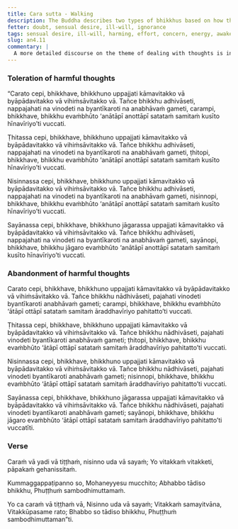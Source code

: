 ```yaml
---
title: Cara sutta - Walking
description: The Buddha describes two types of bhikkhus based on how they deal with thoughts of sensuality, ill-will, and harming while walking, standing, sitting, and lying down, and which one is capable of reaching the highest awakening.
fetter: doubt, sensual desire, ill-will, ignorance
tags: sensual desire, ill-will, harming, effort, concern, energy, awakening, an, an4, walking, standing, sitting, lying down, doubt
slug: an4.11
commentary: |
  A more detailed discourse on the theme of dealing with thoughts is in [MN 19](/mn19), and one on shaping of thoughts is in [MN 20](/mn20).
---
```


### Toleration of harmful thoughts

“Carato cepi, bhikkhave, bhikkhuno uppajjati kāmavitakko vā byāpādavitakko vā vihiṁsāvitakko vā. Tañce bhikkhu adhivāseti, nappajahati na vinodeti na byantīkaroti na anabhāvaṁ gameti, carampi, bhikkhave, bhikkhu evaṁbhūto ‘anātāpī anottāpī satataṁ samitaṁ kusīto hīnavīriyo’ti vuccati.

Ṭhitassa cepi, bhikkhave, bhikkhuno uppajjati kāmavitakko vā byāpādavitakko vā vihiṁsāvitakko vā. Tañce bhikkhu adhivāseti, nappajahati na vinodeti na byantīkaroti na anabhāvaṁ gameti, ṭhitopi, bhikkhave, bhikkhu evaṁbhūto ‘anātāpī anottāpī satataṁ samitaṁ kusīto hīnavīriyo’ti vuccati.

Nisinnassa cepi, bhikkhave, bhikkhuno uppajjati kāmavitakko vā byāpādavitakko vā vihiṁsāvitakko vā. Tañce bhikkhu adhivāseti, nappajahati na vinodeti na byantīkaroti na anabhāvaṁ gameti, nisinnopi, bhikkhave, bhikkhu evaṁbhūto ‘anātāpī anottāpī satataṁ samitaṁ kusīto hīnavīriyo’ti vuccati.

Sayānassa cepi, bhikkhave, bhikkhuno jāgarassa uppajjati kāmavitakko vā byāpādavitakko vā vihiṁsāvitakko vā. Tañce bhikkhu adhivāseti, nappajahati na vinodeti na byantīkaroti na anabhāvaṁ gameti, sayānopi, bhikkhave, bhikkhu jāgaro evaṁbhūto ‘anātāpī anottāpī satataṁ samitaṁ kusīto hīnavīriyo’ti vuccati.

### Abandonment of harmful thoughts

Carato cepi, bhikkhave, bhikkhuno uppajjati kāmavitakko vā byāpādavitakko vā vihiṁsāvitakko vā. Tañce bhikkhu nādhivāseti, pajahati vinodeti byantīkaroti anabhāvaṁ gameti; carampi, bhikkhave, bhikkhu evaṁbhūto ‘ātāpī ottāpī satataṁ samitaṁ āraddhavīriyo pahitatto’ti vuccati.

Ṭhitassa cepi, bhikkhave, bhikkhuno uppajjati kāmavitakko vā byāpādavitakko vā vihiṁsāvitakko vā. Tañce bhikkhu nādhivāseti, pajahati vinodeti byantīkaroti anabhāvaṁ gameti; ṭhitopi, bhikkhave, bhikkhu evaṁbhūto ‘ātāpī ottāpī satataṁ samitaṁ āraddhavīriyo pahitatto’ti vuccati.

Nisinnassa cepi, bhikkhave, bhikkhuno uppajjati kāmavitakko vā byāpādavitakko vā vihiṁsāvitakko vā. Tañce bhikkhu nādhivāseti, pajahati vinodeti byantīkaroti anabhāvaṁ gameti; nisinnopi, bhikkhave, bhikkhu evaṁbhūto ‘ātāpī ottāpī satataṁ samitaṁ āraddhavīriyo pahitatto’ti vuccati.

Sayānassa cepi, bhikkhave, bhikkhuno jāgarassa uppajjati kāmavitakko vā byāpādavitakko vā vihiṁsāvitakko vā. Tañce bhikkhu nādhivāseti, pajahati vinodeti byantīkaroti anabhāvaṁ gameti; sayānopi, bhikkhave, bhikkhu jāgaro evaṁbhūto ‘ātāpī ottāpī satataṁ samitaṁ āraddhavīriyo pahitatto’ti vuccatīti.

### Verse

Caraṁ vā yadi vā tiṭṭhaṁ,
nisinno uda vā sayaṁ;
Yo vitakkaṁ vitakketi,
pāpakaṁ gehanissitaṁ.

Kummaggappaṭipanno so,
Mohaneyyesu mucchito;
Abhabbo tādiso bhikkhu,
Phuṭṭhuṁ sambodhimuttamaṁ.

Yo ca caraṁ vā tiṭṭhaṁ vā,
Nisinno uda vā sayaṁ;
Vitakkaṁ samayitvāna,
Vitakkūpasame rato;
Bhabbo so tādiso bhikkhu,
Phuṭṭhuṁ sambodhimuttaman”ti.
